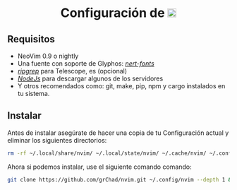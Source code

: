 <h1 align="center">
    Configuración de
    <img height="20px" src="https://github.com/grChad/my-assets/blob/main/dotfiles/icons/nvim-logo.png"/>
</h1>

## Requisitos

- NeoVim 0.9 o nightly
- Una fuente con soporte de Glyphos: [_nert-fonts_](https://github.com/ryanoasis/nerd-fonts/tree/master/patched-fonts)
- [_ripgrep_](https://github.com/BurntSushi/ripgrep) para Telescope, es (opcional)
- [_NodeJs_](https://nodejs.org/en) para descargar algunos de los servidores
- Y otros recomendados como: git, make, pip, npm y cargo instalados en tu sistema.

## Instalar

Antes de instalar asegúrate de hacer una copia de tu Configuración actual y eliminar los siguientes directorios:

```bash
rm -rf ~/.local/share/nvim/ ~/.local/state/nvim/ ~/.cache/nvim/ ~/.config/nvim/
```

Ahora si podemos instalar, use el siguiente comando comando:

```bash
git clone https://github.com/grChad/nvim.git ~/.config/nvim --depth 1 && cd ~/.config/nvim/ && nvim init.lua
```
